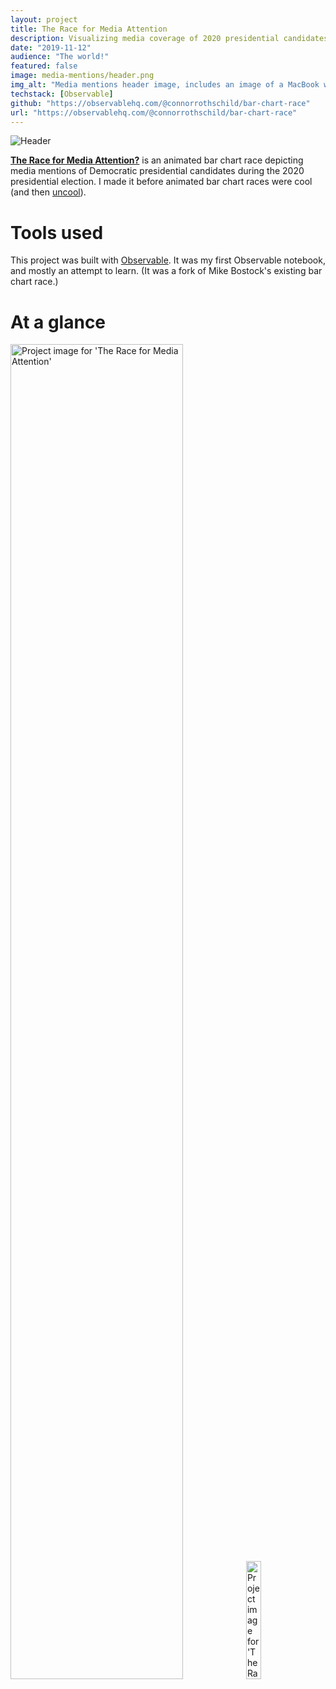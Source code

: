 ```yaml
---
layout: project
title: The Race for Media Attention
description: Visualizing media coverage of 2020 presidential candidates over time.
date: "2019-11-12"
audience: "The world!"
featured: false
image: media-mentions/header.png
img_alt: "Media mentions header image, includes an image of a MacBook with the application open."
techstack: [Observable]
github: "https://observablehq.com/@connorrothschild/bar-chart-race"
url: "https://observablehq.com/@connorrothschild/bar-chart-race"
---
```


<script>
import Image from "$lib/Global/Image.svelte"
</script>

<Image href="https://observablehq.com/@connorrothschild/bar-chart-race/" src="/v4/images/project/media-mentions/header.png" alt="Header"></Image>



[**The Race for Media Attention?**](https://observablehq.com/@connorrothschild/bar-chart-race) is an animated bar chart race depicting media mentions of Democratic presidential candidates during the 2020 presidential election. I made it before animated bar chart races were cool (and then [uncool](https://www.newsbreak.com/news/1465770194170/reddits-dataisbeautiful-is-sick-of-bar-chart-races-so-its-banning-them)).

# Tools used

This project was built with [Observable](https://observablehq.com/). It was my first Observable notebook, and mostly an attempt to learn. (It was a fork of Mike Bostock's existing bar chart race.)

# At a glance

<Image style="box-shadow: none;" src="/v4/images/project/media-mentions/mac.png" alt="Project image for 'The Race for Media Attention'" width="74%"></Image>
<Image style="box-shadow: none;" src="/v4/images/project/media-mentions/phone.png" alt="Project image for 'The Race for Media Attention'" width="22%"></Image>
